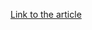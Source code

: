 [Link to the article](https://web.archive.org/web/20150218192803/http://www.cyphort.com/babar-suspected-nation-state-spyware-spotlight/)
